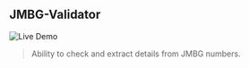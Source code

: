 ## JMBG-Validator

![Live Demo](https://jmbg-validator-maya.netlify.app)
> Ability to check and extract details from JMBG numbers.</br>

